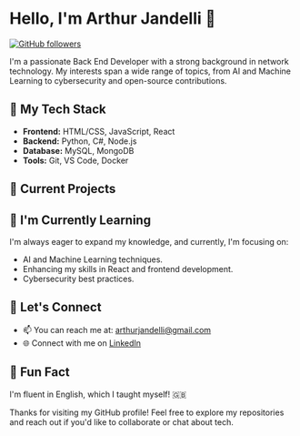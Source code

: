 # Hello, I'm Arthur Jandelli 👋

[![GitHub followers](https://img.shields.io/github/followers/Jandelli.svg?style=social&label=Follow)](https://github.com/Jandelli)

I'm a passionate Back End Developer with a strong background in network technology. My interests span a wide range of topics, from AI and Machine Learning to cybersecurity and open-source contributions.

## 🚀 My Tech Stack

- **Frontend:** HTML/CSS, JavaScript, React
- **Backend:** Python, C#, Node.js
- **Database:** MySQL, MongoDB
- **Tools:** Git, VS Code, Docker

## 🔭 Current Projects

## 🌱 I'm Currently Learning

I'm always eager to expand my knowledge, and currently, I'm focusing on:

- AI and Machine Learning techniques.
- Enhancing my skills in React and frontend development.
- Cybersecurity best practices.

## 💬 Let's Connect

- 📫 You can reach me at: arthurjandelli@gmail.com
- 🌐 Connect with me on [LinkedIn](https://www.linkedin.com/in/arthurjandelli/)

## 🌟 Fun Fact

I'm fluent in English, which I taught myself! 🇬🇧

Thanks for visiting my GitHub profile! Feel free to explore my repositories and reach out if you'd like to collaborate or chat about tech.

